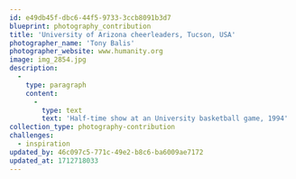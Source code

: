 ```yaml
---
id: e49db45f-dbc6-44f5-9733-3ccb8091b3d7
blueprint: photography_contribution
title: 'University of Arizona cheerleaders, Tucson, USA'
photographer_name: 'Tony Balis'
photographer_website: www.humanity.org
image: img_2854.jpg
description:
  -
    type: paragraph
    content:
      -
        type: text
        text: 'Half-time show at an University basketball game, 1994'
collection_type: photography-contribution
challenges:
  - inspiration
updated_by: 46c097c5-771c-49e2-b8c6-ba6009ae7172
updated_at: 1712718033
---
```

